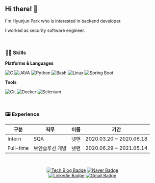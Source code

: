 ## Hi there! 🙌
I'm Hyunjun Park who is interested in backend developer.

I worked as security software engineer.

<br/>

### 🐱‍🐉 Skills
**Platforms & Languages**

![C](http://img.shields.io/badge/-C-A8B9CC?style=flat-square&logo=C&logoColor=white)
![JAVA](http://img.shields.io/badge/-JAVA-007396?style=flat-square&logo=JAVA&logoColor=white)
![Python](http://img.shields.io/badge/-Python-3776AB?style=flat-square&logo=Python&logoColor=white)
![Bash](http://img.shields.io/badge/-Bash-4EAA25?style=flat-square&logo=GNU%20Bash&logoColor=white)
![Linux](http://img.shields.io/badge/-Linux-FCC624?style=flat-square&logo=Linux&logoColor=black)
![Spring Boot](http://img.shields.io/badge/-Spring%20Boot-6DB33F?style=flat-square&logo=spring&logoColor=white)  


**Tools**

![Git](http://img.shields.io/badge/-Git-F05032?style=flat-square&logo=Git&logoColor=white)  ![Docker](http://img.shields.io/badge/-Docker-2496ED?style=flat-square&logo=Docker&logoColor=white)  ![Selenium](http://img.shields.io/badge/-Selenium-43B02A?style=flat-square&logo=Selenium&logoColor=white)  
  

<br/>

### 🖼 Experience 
| 구분 | 직무 | 이름 |  기간
| ---- | ---- | ---- | ----------- |
|Intern  |  SQA |  넷맨 | 2020.03.20 ~ 2020.06.18 |
|Full-time  |보안솔루션 개발 |  넷맨 | 2020.06.29 ~ 2021.05.14 |


<br/>
<div align=center>

[![Tech Blog Badge](http://img.shields.io/badge/-Tech%20blog-black?style=flat-square&logo=github&link=https://velog.io/@merassom/)](https://velog.io/@merassom/)
[![Naver Badge](http://img.shields.io/badge/-Naver%20blog-03C75A?style=flat-square&logo=naver&logoColor=white&link=https://blog.naver.com/tkdldjs35/)](https://blog.naver.com/tkdldjs35/)	
[![Linkedin Badge](https://img.shields.io/badge/-LinkedIn-blue?style=flat-square&logo=Linkedin&logoColor=white&link=https://www.linkedin.com/in/merassom/)](https://www.linkedin.com/in/merassom/)
[![Gmail Badge](https://img.shields.io/badge/Gmail-d14836?style=flat-square&logo=Gmail&logoColor=white&link=mailto:phj0860@gmail.com)](mailto:phj0860@gmail.com)

</div>

  
